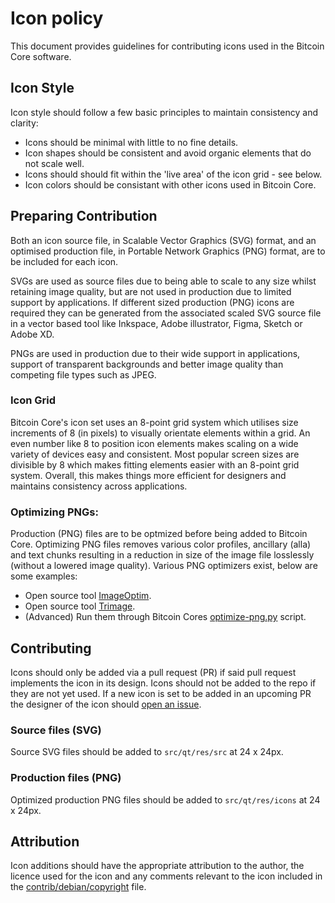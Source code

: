 # Icon policy
This document provides guidelines for contributing icons used in the Bitcoin Core software.



## Icon Style
Icon style should follow a few basic principles to maintain consistency and clarity:

- Icons should be minimal with little to no fine details. 
- Icon shapes should be consistent and avoid organic elements that do not scale well.
- Icons should should fit within the 'live area' of the icon grid - see below.
- Icon colors should be consistant with other icons used in Bitcoin Core. 
 
 

## Preparing Contribution
Both an icon source file, in Scalable Vector Graphics (SVG) format, and an optimised production file, in Portable Network Graphics (PNG) format, are to be included 
for each icon.

SVGs are used as source files due to being able to scale to any size whilst retaining image quality, but are not used in production due to limited support by 
applications. If different sized production (PNG) icons are required they can be generated from the associated scaled SVG source file in a vector based tool like 
Inkspace, Adobe illustrator, Figma, Sketch or Adobe XD.

PNGs are used in production due to their wide support in applications, support of transparent backgrounds and better image quality than competing file types 
such as JPEG.

### Icon Grid
Bitcoin Core's icon set uses an 8-point grid system which utilises size increments of 8 (in pixels) to visually orientate elements within a grid. An even
number like 8 to position icon elements makes scaling on a wide variety of devices easy and consistent. Most popular screen sizes are divisible by 8 which makes 
fitting elements easier with an 8-point grid system. Overall, this makes things more efficient for designers and maintains consistency across applications.


### Optimizing PNGs: 
Production (PNG) files are to be optmized before being added to Bitcoin Core. Optimizing PNG files removes various color profiles, ancillary (alla) and text chunks resulting in a reduction in size of the image file losslessly (without a lowered image quality). Various PNG optimizers exist, below are some examples:

- Open source tool [ImageOptim](https://imageoptim.com/api).
- Open source tool [Trimage](https://trimage.org/).
- (Advanced) Run them through Bitcoin Cores [optimize-png.py](https://github.com/bitcoin-core/bitcoin-maintainer-tools/blob/master/optimise-pngs.py) script.



## Contributing
Icons should only be added via a pull request (PR) if said pull request implements the icon in its design. Icons should not be added to the repo if they are not yet used. If a new icon is set to be added in an upcoming PR the designer of the icon should [open an issue](https://github.com/bitcoin-core/gui/issues/new/choose). 

### Source files (SVG)
Source SVG files should be added to `src/qt/res/src` at 24 x 24px.

### Production files (PNG)
Optimized production PNG files should be added to `src/qt/res/icons` at 24 x 24px.



## Attribution 
Icon additions should have the appropriate attribution to the author, the licence used for the icon and any comments relevant to the icon included in the 
[contrib/debian/copyright](https://github.com/bitcoin-core/gui/blob/master/contrib/debian/copyright) file.
